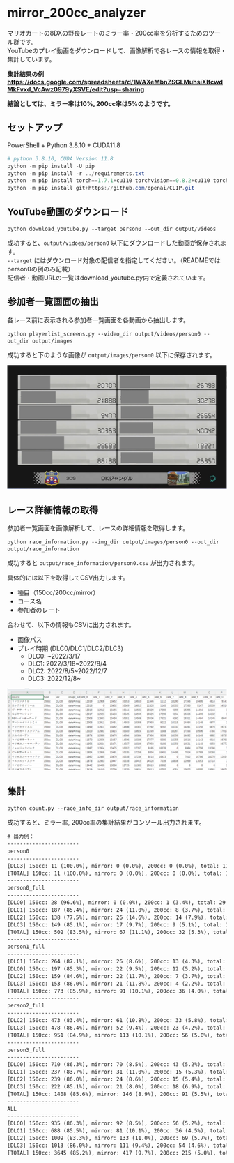 # mirror_200cc_analyzer

マリオカートの8DXの野良レートのミラー率・200cc率を分析するためのツール群です。  
YouTubeのプレイ動画をダウンロードして、画像解析で各レースの情報を取得・集計しています。

<b>集計結果の例 https://docs.google.com/spreadsheets/d/1WAXeMbnZSGLMuhsiXlfcwdMkFvxd_VcAwz0979yXSVE/edit?usp=sharing </b>

<b>結論としては、ミラー率は10%, 200cc率は5%のようです。</b>

## セットアップ

PowerShell + Python 3.8.10 + CUDA11.8

```powershell
# python 3.8.10, CUDA Version 11.8
python -m pip install -U pip
python -m pip install -r ../requirements.txt
python -m pip install torch==1.7.1+cu110 torchvision==0.8.2+cu110 torchaudio==0.7.2 -f https://download.pytorch.org/whl/torch_stable.html
python -m pip install git+https://github.com/openai/CLIP.git
```

## YouTube動画のダウンロード

```
python download_youtube.py --target person0 --out_dir output/videos
```

成功すると、`output/vidoes/person0` 以下にダウンロードした動画が保存されます。  
`--target` にはダウンロード対象の配信者を指定してください。（READMEではperson0の例のみ記載）  
配信者・動画URLの一覧はdownload_youtube.py内で定義されています。  


## 参加者一覧画面の抽出

各レース前に表示される参加者一覧画面を各動画から抽出します。  

```
python playerlist_screens.py --video_dir output/videos/person0 --out_dir output/images
```

成功すると下のような画像が `output/images/person0` 以下に保存されます。

<img src="doc/playerlist.png">

## レース詳細情報の取得

参加者一覧画面を画像解析して、レースの詳細情報を取得します。  

```
python race_information.py --img_dir output/images/person0 --out_dir output/race_information
```

成功すると `output/race_information/person0.csv` が出力されます。

具体的には以下を取得してCSV出力します。
- 種目（150cc/200cc/mirror）
- コース名
- 参加者のレート

合わせて、以下の情報もCSVに出力されます。
- 画像パス
- プレイ時期 (DLC0/DLC1/DLC2/DLC3)
    - DLC0: ~2022/3/17
    - DLC1: 2022/3/18~2022/8/4
    - DLC2: 2022/8/5~2022/12/7
    - DLC3: 2022/12/8~

<img src="doc/race_information.png">


## 集計

```
python count.py --race_info_dir output/race_information
```

成功すると、ミラー率, 200cc率の集計結果がコンソール出力されます。


```txt
# 出力例：
-----------------------
person0
-----------------------
[DLC3] 150cc: 11 (100.0%), mirror: 0 (0.0%), 200cc: 0 (0.0%), total: 11
[TOTAL] 150cc: 11 (100.0%), mirror: 0 (0.0%), 200cc: 0 (0.0%), total: 11
-----------------------
person0_full
-----------------------
[DLC0] 150cc: 28 (96.6%), mirror: 0 (0.0%), 200cc: 1 (3.4%), total: 29
[DLC1] 150cc: 187 (85.4%), mirror: 24 (11.0%), 200cc: 8 (3.7%), total: 219
[DLC2] 150cc: 138 (77.5%), mirror: 26 (14.6%), 200cc: 14 (7.9%), total: 178
[DLC3] 150cc: 149 (85.1%), mirror: 17 (9.7%), 200cc: 9 (5.1%), total: 175
[TOTAL] 150cc: 502 (83.5%), mirror: 67 (11.1%), 200cc: 32 (5.3%), total: 601
-----------------------
person1_full
-----------------------
[DLC1] 150cc: 264 (87.1%), mirror: 26 (8.6%), 200cc: 13 (4.3%), total: 303
[DLC0] 150cc: 197 (85.3%), mirror: 22 (9.5%), 200cc: 12 (5.2%), total: 231
[DLC2] 150cc: 159 (84.6%), mirror: 22 (11.7%), 200cc: 7 (3.7%), total: 188
[DLC3] 150cc: 153 (86.0%), mirror: 21 (11.8%), 200cc: 4 (2.2%), total: 178
[TOTAL] 150cc: 773 (85.9%), mirror: 91 (10.1%), 200cc: 36 (4.0%), total: 900
-----------------------
person2_full
-----------------------
[DLC2] 150cc: 473 (83.4%), mirror: 61 (10.8%), 200cc: 33 (5.8%), total: 567
[DLC3] 150cc: 478 (86.4%), mirror: 52 (9.4%), 200cc: 23 (4.2%), total: 553
[TOTAL] 150cc: 951 (84.9%), mirror: 113 (10.1%), 200cc: 56 (5.0%), total: 1120
-----------------------
person3_full
-----------------------
[DLC0] 150cc: 710 (86.3%), mirror: 70 (8.5%), 200cc: 43 (5.2%), total: 823
[DLC1] 150cc: 237 (83.7%), mirror: 31 (11.0%), 200cc: 15 (5.3%), total: 283
[DLC2] 150cc: 239 (86.0%), mirror: 24 (8.6%), 200cc: 15 (5.4%), total: 278
[DLC3] 150cc: 222 (85.1%), mirror: 21 (8.0%), 200cc: 18 (6.9%), total: 261
[TOTAL] 150cc: 1408 (85.6%), mirror: 146 (8.9%), 200cc: 91 (5.5%), total: 1645
-----------------------
ALL
-----------------------
[DLC0] 150cc: 935 (86.3%), mirror: 92 (8.5%), 200cc: 56 (5.2%), total: 1083
[DLC1] 150cc: 688 (85.5%), mirror: 81 (10.1%), 200cc: 36 (4.5%), total: 805
[DLC2] 150cc: 1009 (83.3%), mirror: 133 (11.0%), 200cc: 69 (5.7%), total: 1211
[DLC3] 150cc: 1013 (86.0%), mirror: 111 (9.4%), 200cc: 54 (4.6%), total: 1178
[TOTAL] 150cc: 3645 (85.2%), mirror: 417 (9.7%), 200cc: 215 (5.0%), total: 4277
```
